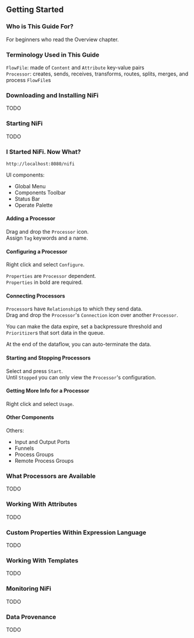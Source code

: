 ## Getting Started

### Who is This Guide For?

For beginners who read the Overview chapter.  

### Terminology Used in This Guide

`FlowFile`: made of `Content` and `Attribute` key-value pairs  
`Processor`: creates, sends, receives, transforms, routes, splits, merges, and process `FlowFile`s  

### Downloading and Installing NiFi

TODO

### Starting NiFi

TODO

### I Started NiFi. Now What?

```
http://localhost:8080/nifi
```

UI components:
* Global Menu
* Components Toolbar
* Status Bar
* Operate Palette

#### Adding a Processor

Drag and drop the `Processor` icon.  
Assign `Tag` keywords and a name.  

#### Configuring a Processor

Right click and select `Configure`.  

`Properties` are `Processor` dependent.  
`Properties` in bold are required.  

#### Connecting Processors

`Processor`s have `Relationship`s to which they send data.  
Drag and drop the `Processor`'s `Connection` icon over another `Processor`.  

You can make the data expire, set a backpressure threshold and `Prioritizer`s that sort data in the queue.  

At the end of the dataflow, you can auto-terminate the data.  

#### Starting and Stopping Processors

Select and press `Start`.  
Until `Stopped` you can only view the `Processor`'s configuration.  

#### Getting More Info for a Processor

Right click and select `Usage`.  

#### Other Components

Others:
* Input and Output Ports
* Funnels
* Process Groups
* Remote Process Groups

### What Processors are Available

TODO

### Working With Attributes

TODO

### Custom Properties Within Expression Language

TODO

### Working With Templates

TODO

### Monitoring NiFi

TODO

### Data Provenance

TODO
